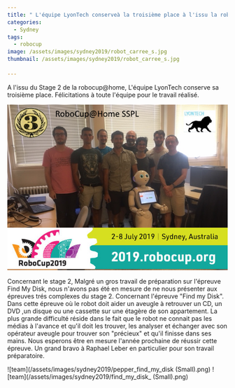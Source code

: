 ```yaml
---
title: " L'équipe LyonTech conserveà la troisième place à l'issu la robocup@home SSPL "
categories:
  - Sydney
tags:
  - robocup
image: /assets/images/sydney2019/robot_carree_s.jpg
thumbnail: /assets/images/sydney2019/robot_carree_s.jpg

---
```

A l'issu du Stage 2 de la robocup@home, L'équipe LyonTech conserve sa troisième place. 
Félicitations à toute l'équipe pour le travail réalisé.


![team](/assets/images/sydney2019/team_3eme.png)


Concernant le stage 2, Malgré un gros travail de préparation sur l'épreuve Find My Disk, nous n'avons pas été en mesure de ne nous présenter aux épreuves trés complexes du stage 2. 
Concernant l'épreuve "Find my Disk".
Dans cette épreuve où le robot doit aider un aveugle à retrouver un CD, un DVD  ,un disque ou une cassette sur une étagère de son appartement. La plus grande difficulté réside dans le fait que le robot ne connait pas les médias à l'avance et qu'il doit les trouver, les analyser et échanger avec son opérateur aveugle pour trouver son "précieux" et qu'il finisse dans ses mains.
Nous esperons être en mesure l'année prochaine de réussir cette épreuve. Un grand bravo à Raphael Leber en particulier pour son travail préparatoire.

![team](/assets/images/sydney2019/pepper_find_my_disk (Small).png)
![team](/assets/images/sydney2019/find_my_disk_ (Small).png)



